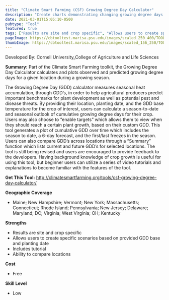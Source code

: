 ```yaml
---
title: "Climate Smart Farming (CSF) Growing Degree Day Calculator"
description: "Create charts demonstrating changing growing degree days based on planting date and GDD base."
date: 2021-03-01T15:05:10-0500
pubtype: "Tool"
featured: true
tags: ["Results are site and crop specific", "Allows users to create specific scenarios based on provided GDD base and planting date", "Includes tutorial", "Ability to compare locations"]
pageImage: https://cbtooltest.marisa.psu.edu/images/scaled_250_400/TOOLID_39.2_ScreenCapture-1.png
thumbImage: https://cbtooltest.marisa.psu.edu/images/scaled_156_250/TOOLID_39.2_ScreenCapture-1.png
---
```

Developed By: Cornell University_College of Agriculture and Life Sciences

**Summary:** Part of the Climate Smart Farming toolkit, the Growing Degree Day Calculator calculates and plots observed and predicted growing degree days for a given location during a growing season. 

The Growing Degree Day (GDD) calculator measures seasonal heat accumulation, through GDD’s, in order to help agricultural producers predict important benchmarks for plant development as well as potential pest and disease threats. By providing their location, planting date, and the GDD base temperature for the crop of interest, users can calculate a season-to-date and seasonal outlook of cumulative growing degree days for their crop. Users may also choose to “enable targets” which allows them to view when they should reach a certain plant growth, based on their custom GDD. This tool generates a plot of cumulative GDD over time which includes the season to date, a 6-day forecast, and the first/last freezes in the season. Users can also compare GDD’s across locations through a “Summary” function which lists current and future GDD’s for selected locations. The tool is still being revised and users are encouraged to provide feedback to the developers. Having background knowledge of crop growth is useful for using this tool, but beginner users can utilize a series of video tutorials and explanations to become familiar with the features of the tool.

__**Get This Tool:**__ http://climatesmartfarming.org/tools/csf-growing-degree-day-calculator/

__**Geographic Coverage**__
- Maine; New Hampshire; Vermont; New York; Massachusetts; Connecticut; Rhode Island; Pennsylvania; New Jersey; Delaware; Maryland; DC; Virginia; West Virginia; OH; Kentucky

__**Strengths**__
-  Results are site and crop specific
-  Allows users to create specific scenarios based on provided GDD base and planting date
-  Includes tutorial
-  Ability to compare locations

__**Cost**__
- Free

__**Skill Level**__
- Low
